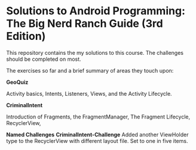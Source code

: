 # Solutions to Android Programming: The Big Nerd Ranch Guide (3rd Edition)

This repository contains the my solutions to this course. The challenges should be completed on most.

The exercises so far and a brief summary of areas they touch upon:

**GeoQuiz**

Activity basics, Intents, Listeners, Views, and the Activity Lifecycle.

**CriminalIntent**

Introduction of Fragments, the FragmentManager, The Fragment Lifecycle, RecyclerView,



**Named Challenges**
**CriminalIntent-Challenge** Added another ViewHolder type to the RecyclerView with different layout file. Set to one in five items.
